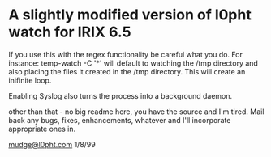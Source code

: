 
A slightly modified version of l0pht watch for IRIX 6.5
=============================================================================

If you use this with the regex functionality be careful what you do. For
instance: temp-watch -C '*' will default to watching the /tmp directory
and also placing the files it created in the /tmp directory. This will
create an inifinite loop.

Enabling Syslog also turns the process into a background daemon.

other than that - no big readme here, you have the source and I'm tired.
Mail back any bugs, fixes, enhancements, whatever and I'll incorporate
appropriate ones in. 

mudge@l0pht.com
1/8/99
